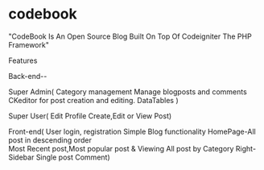 codebook
========

"CodeBook Is An Open Source Blog Built On Top Of Codeigniter The PHP Framework"

Features

Back-end--

 Super Admin(
  Category management
  Manage blogposts and comments
  CKeditor for post creation and editing.
  DataTables )
  
Super User(
   Edit Profile
   Create,Edit or View Post)
   
Front-end(
  User login, registration
  Simple Blog functionality
  HomePage-All post in descending order   
  Most Recent post,Most popular post & Viewing All post by Category Right-Sidebar
  Single post
   Comment)
 

